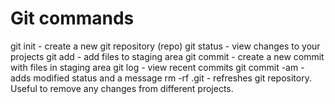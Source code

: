# Git commands

git init - create a new git repository (repo)
git status - view changes to your projects
git add - add files to staging area
git commit - create a new commit with files in staging area
git log - view recent commits
git commit -am - adds modified status and a message
rm -rf .git - refreshes git repository. Useful to remove any changes from different projects.